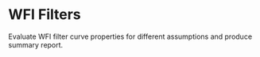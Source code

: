 # WFI Filters
Evaluate WFI filter curve properties for different assumptions
and produce summary report.
